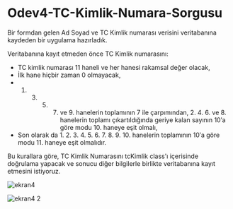 # Odev4-TC-Kimlik-Numara-Sorgusu
 
Bir formdan gelen Ad Soyad ve TC Kimlik numarası verisini veritabanına kaydeden bir uygulama hazırladık. 

Veritabanına kayıt etmeden önce TC Kimlik numarasını:

- TC kimlik numarası 11 haneli ve her hanesi rakamsal değer olacak,
- İlk hane hiçbir zaman 0 olmayacak,
- 1. 3. 5. 7. ve 9. hanelerin toplamının 7 ile çarpımından, 2. 4. 6. ve 8. hanelerin toplamı çıkartıldığında geriye kalan sayının 10ʹa göre modu 10. haneye eşit olmalı,
- Son olarak da 1. 2. 3. 4. 5. 6. 7. 8. 9. 10. hanelerin toplamının 10ʹa göre modu 11. haneye eşit olmalıdır.

Bu kurallara göre, TC Kimlik Numarasını tcKimlik class'ı içerisinde doğrulama yapacak ve sonucu diğer bilgilerle birlikte veritabanına kayıt etmesini istiyoruz.


![ekran4](https://user-images.githubusercontent.com/101289239/203838097-4faca93d-98fe-407d-a6f3-fe8ce3ced98f.png)


![ekran4 2](https://user-images.githubusercontent.com/101289239/203838121-7cfee865-b581-46fb-9c14-ab720c389d8b.png)

